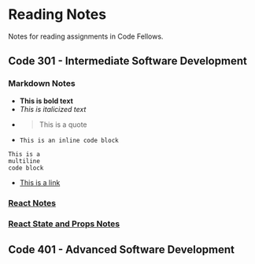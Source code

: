 # Reading Notes

Notes for reading assignments in Code Fellows.

## Code 301 - Intermediate Software Development

### Markdown Notes

- **This is bold text**
- *This is italicized text*
- > This is a quote
- `This is an inline code block`
```
This is a 
multiline 
code block
```
- [This is a link](https://github.com/brandenge)

### [React Notes](react.md)

### [React State and Props Notes](react-state-and-props.md)

## Code 401 - Advanced Software Development
